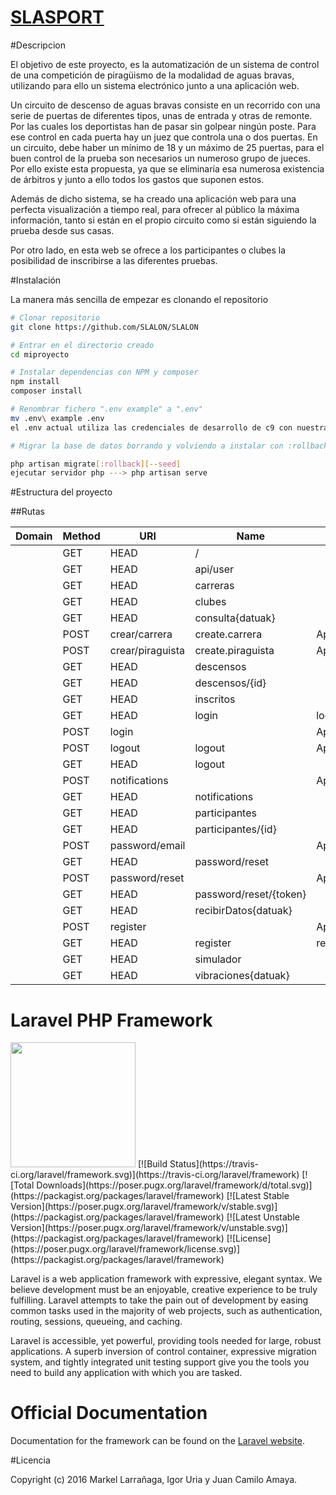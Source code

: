 
# [SLASPORT](https://proyect76.herokuapp.com)

#Descripcion

El objetivo de este proyecto, es la automatización de un sistema de control de una competición de piragüismo de la modalidad de aguas bravas, utilizando para ello un sistema electrónico junto a una aplicación web.

Un circuito de descenso de aguas bravas consiste en un recorrido con una serie de puertas de diferentes tipos, unas de entrada y otras de remonte. Por las cuales los deportistas han de pasar sin golpear ningún poste. Para ese control en cada puerta hay un juez que controla una o dos puertas. En un circuito, debe haber un mínimo de 18 y un máximo de 25 puertas, para el buen control de la prueba son necesarios un numeroso grupo de jueces. Por ello existe esta propuesta, ya que se eliminaría esa numerosa existencia de árbitros y junto a ello todos los gastos que suponen estos.

Además de dicho sistema, se ha creado una aplicación web para una perfecta visualización a tiempo real, para ofrecer al público la máxima información, tanto si están en el propio circuito como si están siguiendo la prueba desde sus casas.

Por otro lado, en esta web se ofrece a los participantes o clubes la posibilidad de inscribirse a las diferentes pruebas.

#Instalación

La manera más sencilla de empezar es clonando el repositorio

```bash
# Clonar repositorio
git clone https://github.com/SLALON/SLALON

# Entrar en el directorio creado
cd miproyecto

# Instalar dependencias con NPM y composer
npm install
composer install

# Renombrar fichero ".env example" a ".env"
mv .env\ example .env
el .env actual utiliza las credenciales de desarrollo de c9 con nuestras api keys.

# Migrar la base de datos borrando y volviendo a instalar con :rollback y llenandola con --seed

php artisan migrate[:rollback][--seed]
ejecutar servidor php ---> php artisan serve
```
#Estructura del proyecto

##Rutas


| Domain | Method   | URI                    | Name              | Action                                                                 | Middleware   |
|--------|----------|------------------------|-------------------|------------------------------------------------------------------------|--------------|
|        | GET|HEAD | /                      |                   | App\Http\Controllers\GetAllCarreras@getCarreras                        | web          |
|        | GET|HEAD | api/user               |                   | Closure                                                                | api,auth:api |
|        | GET|HEAD | carreras               |                   | Closure                                                                | web          |
|        | GET|HEAD | clubes                 |                   | App\Http\Controllers\GetAllCarreras@getOneCarreratoAddInscription      | web          |
|        | GET|HEAD | consulta{datuak}       |                   | App\Http\Controllers\consultaController@recibir                        | web          |
|        | POST     | crear/carrera          | create.carrera    | App\Http\Controllers\CarrerasController@createCarrera                  | web          |
|        | POST     | crear/piraguista       | create.piraguista | App\Http\Controllers\InscripccionControler@createPiraguista            | web          |
|        | GET|HEAD | descensos              |                   | App\Http\Controllers\GetAllDescensos@lastDescensos                     | web          |
|        | GET|HEAD | descensos/{id}         |                   | App\Http\Controllers\GetAllDescensos@getDescensos                      | web          |
|        | GET|HEAD | inscritos              |                   | App\Http\Controllers\GetAllPiraguistas@inscritos                       | web          |
|        | GET|HEAD | login                  | login             | App\Http\Controllers\Auth\LoginController@showLoginForm                | web,guest    |
|        | POST     | login                  |                   | App\Http\Controllers\Auth\LoginController@login                        | web,guest    |
|        | POST     | logout                 | logout            | App\Http\Controllers\Auth\LoginController@logout                       | web          |
|        | GET|HEAD | logout                 |                   | Closure                                                                | web          |
|        | POST     | notifications          |                   | App\Http\Controllers\NotificationController@postNotify                 | web          |
|        | GET|HEAD | notifications          |                   | App\Http\Controllers\NotificationController@getIndex                   | web          |
|        | GET|HEAD | participantes          |                   | App\Http\Controllers\GetAllPiraguistas@lastPiraguistas                 | web          |
|        | GET|HEAD | participantes/{id}     |                   | App\Http\Controllers\GetAllPiraguistas@getPiraguistas                  | web          |
|        | POST     | password/email         |                   | App\Http\Controllers\Auth\ForgotPasswordController@sendResetLinkEmail  | web,guest    |
|        | GET|HEAD | password/reset         |                   | App\Http\Controllers\Auth\ForgotPasswordController@showLinkRequestForm | web,guest    |
|        | POST     | password/reset         |                   | App\Http\Controllers\Auth\ResetPasswordController@reset                | web,guest    |
|        | GET|HEAD | password/reset/{token} |                   | App\Http\Controllers\Auth\ResetPasswordController@showResetForm        | web,guest    |
|        | GET|HEAD | recibirDatos{datuak}   |                   | App\Http\Controllers\RecibirDatos@recibir                              | web          |
|        | POST     | register               |                   | App\Http\Controllers\Auth\RegisterController@register                  | web,guest    |
|        | GET|HEAD | register               | register          | App\Http\Controllers\Auth\RegisterController@showRegistrationForm      | web,guest    |
|        | GET|HEAD | simulador              |                   | Closure                                                                | web          |
|        | GET|HEAD | vibraciones{datuak}    |                   | App\Http\Controllers\RecibirVibraciones@recibir                        | web          |


# Laravel PHP Framework

<img src="http://programacion.net/files/article/20151219031213_laravel.png" width="200">
[![Build Status](https://travis-ci.org/laravel/framework.svg)](https://travis-ci.org/laravel/framework)
[![Total Downloads](https://poser.pugx.org/laravel/framework/d/total.svg)](https://packagist.org/packages/laravel/framework)
[![Latest Stable Version](https://poser.pugx.org/laravel/framework/v/stable.svg)](https://packagist.org/packages/laravel/framework)
[![Latest Unstable Version](https://poser.pugx.org/laravel/framework/v/unstable.svg)](https://packagist.org/packages/laravel/framework)
[![License](https://poser.pugx.org/laravel/framework/license.svg)](https://packagist.org/packages/laravel/framework)

Laravel is a web application framework with expressive, elegant syntax. We believe development must be an enjoyable, creative experience to be truly fulfilling. Laravel attempts to take the pain out of development by easing common tasks used in the majority of web projects, such as authentication, routing, sessions, queueing, and caching.

Laravel is accessible, yet powerful, providing tools needed for large, robust applications. A superb inversion of control container, expressive migration system, and tightly integrated unit testing support give you the tools you need to build any application with which you are tasked.

# Official Documentation

Documentation for the framework can be found on the [Laravel website](http://laravel.com/docs).

#Licencia

Copyright (c) 2016 Markel Larrañaga, Igor Uria y Juan Camilo Amaya.